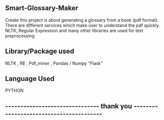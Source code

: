 
## Smart-Glossary-Maker


Create this project is about generating a glossary from a book (pdf format).
There are different services which make user to understand the pdf quickly.
NLTK, Regular Expression and many other libraries are used for text preprocessing
## Library/Package used 
NLTK , RE , Pdf_miner , Pandas / Numpy 
"Flask"
## Language Used
PYTHON 

## ------------------------------- thank you ----------------------------------------
